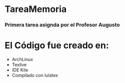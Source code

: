 # TareaMemoria
### Primera tarea asignda por el Profesor Augusto

# El Código fue creado en:
* ArchLinux
* Texlive
* IDE Kile
* Compilado con lulatex
